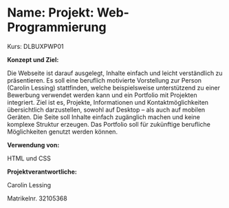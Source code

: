 <h1>Name: Projekt: Web-Programmierung</h1>
<p>Kurs: DLBUXPWP01</p>

<b>Konzept und Ziel:</b>
<p>Die Webseite ist darauf ausgelegt, Inhalte einfach und leicht verständlich zu präsentieren. Es soll eine beruflich motivierte Vorstellung zur Person (Carolin Lessing) stattfinden, welche beispielsweise unterstützend zu einer Bewerbung verwendet werden kann und ein Portfolio mit Projekten integriert. 
Ziel ist es, Projekte, Informationen und Kontaktmöglichkeiten übersichtlich darzustellen, sowohl auf Desktop – als auch auf mobilen Geräten. Die Seite soll Inhalte einfach zugänglich machen und keine komplexe Struktur erzeugen. Das Portfolio soll für zukünftige berufliche Möglichkeiten genutzt werden können.</p>

<b>Verwendung von:</b>
<p>HTML und CSS</p>

<b>Projektverantwortliche:</b>
<p>Carolin Lessing</p>
<p>Matrikelnr. 32105368  </p>
